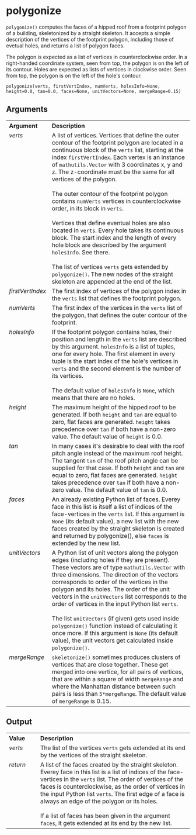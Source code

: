 # polygonize

`polygonize()` computes the faces of a hipped roof from  a footprint polygon of a building, skeletonized by a straight skeleton. It accepts a simple description of the vertices of the footprint polygon, including those of evetual holes, and returns a list of polygon faces.

The polygon is expected as a list of vertices in counterclockwise order. In a right-handed coordinate system, seen from top, the polygon is on the left of its contour. Holes are expected as lists of vertices in clockwise order. Seen from top, the polygon is on the left of the hole's contour.

```
polygonize(verts, firstVertIndex, numVerts, holesInfo=None, height=0.0, tan=0.0, faces=None, unitVectors=None, mergeRange=0.15)
```
## Arguments
<table width=100% border="0">
  <tr>
    <th align="left" width=17%>Argument</th>
    <th align="left">Description</th>
  </tr>
  <tr>
    <td valign="top"><i>verts</td>
    <td>
        A list of vertices. Vertices that define the outer contour of the footprint polygon are located in a continuous block of the <code>verts</code> list, starting at the index <code>firstVertIndex</code>. Each vertex is an instance of <code>mathutils.Vector</code> with 3 coordinates x, y and z. The z-coordinate must be the same for all vertices of the polygon.<br><br>
        The outer contour of the footprint polygon contains <code>numVerts</code> vertices in counterclockwise order, in its block in <code>verts</code>.<br><br>
        Vertices that define eventual holes are also located in <code>verts</code>. Every hole takes its continuous block. The start index and the length of every hole block are described by the argument <code>holesInfo</code>. See there.<br><br>
        The list of vertices <code>verts</code> gets extended by <code>polygonize()</code>. The new nodes of the straight skeleton are appended at the end of the list.
    </td>
  </tr>
  
  <tr>
    <td valign="top"><i>firstVertIndex</td>
    <td>
        The first index of vertices of the polygon index in the <code>verts</code> list that defines the footprint polygon.
    </td>
  </tr>
  
  <tr>
    <td valign="top"><i>numVerts</td>
    <td>
        The first index of the vertices in the <code>verts</code> list of the polygon, that defines the outer contour of the footprint.
    </td>
  </tr>
  
  <tr>
    <td valign="top"><i>holesInfo</td>
    <td>
        If the footprint polygon contains holes, their position and length in the <code>verts</code> list are described by this argument. <code>holesInfo</code> is a list of tuples, one for every hole. The first element in every tuple is the start index of the hole's vertices in <code>verts</code> and the second element is the number of its vertices.<br><br>
        The default value of <code>holesInfo</code> is <code>None</code>, which means that there are no holes.
    </td>
  </tr>
  
  <tr>
    <td valign="top"><i>height</td>
    <td>
        The maximum height of the hipped roof to be generated. If both <code>height</code> and <code>tan</code> are equal to zero, flat faces are generated. <code>height</code> takes precedence over <code>tan</code> if both have a non-zero value. The default value of <code>height</code> is 0.0.
    </td>
  </tr>
  
  <tr>
    <td valign="top"><i>tan</td>
    <td>
        In many cases it's desirable to deal with the roof pitch angle instead of the maximum roof height. The tangent <code>tan</code> of the roof pitch angle can be supplied for that case. If both <code>height</code> and <code>tan</code> are equal to zero, flat faces are generated. <code>height</code> takes precedence over <code>tan</code> if both have a non-zero value. The default value of <code>tan</code> is 0.0.
    </td>
  </tr>
  
  <tr>
    <td valign="top"><i>faces</td>
    <td>
        An already existing Python list of faces. Everey face in this list is itself a list of indices of the face-vertices in the <code>verts</code> list. If this argument is <code>None</code> (its default value), a new list with the new faces created by the straight skeleton is created and returned by polygonize(), else <code>faces</code> is extended by the new list.
    </td>
  </tr>
  
  <tr>
    <td valign="top"><i>unitVectors</td>
    <td>
        A Python list of unit vectors along the polygon edges (including holes if they are present). These vectors are of type <code>mathutils.Vector</code> with three dimensions. The direction of the vectors corresponds to order of the vertices in the polygon and its holes. The order of the unit vectors in the <code>unitVectors</code> list corresponds to the order of vertices in the input Python list <code>verts</code>.<br><br>
        The list <code>unitVectors</code> (if given) gets used inside <code>polygonize()</code> function instead of calculating it once more. If this argument is <code>None</code> (its default value), the unit vectors get calculated inside <code>polygonize()</code>.
    </td>
  </tr>
  
  <tr>
    <td valign="top"><i>mergeRange</td>
    <td>
        <code>skeletonize()</code> sometimes produces clusters of vertices that are close together. These get merged into one vertice, for all pairs of vertices, that are within a square of width <code>mergeRange</code> and where the Manhattan distance between such pairs is less than <code>5*mergeRange</code>. The default value of <code>mergeRange</code> is 0.15.
    </td>
  </tr>
</table> 

## Output
<table width=100% border="0">
  <tr>
    <th align="left" width=17%>Value</th>
    <th align="left">Description</th>
  </tr>

  <tr>
    <td valign="top"><i>verts</td>
    <td>
        The list of the vertices <code>verts</code> gets extended at its end by the vertices of the straight skeleton.
    </td>
  </tr>
  
  <tr>
    <td valign="top"><i>return</td>
    <td>
        A list of the faces created by the straight skeleton. Everey face in this list is a list of indices of the face-vertices in the <code>verts</code> list. The order of vertices of the faces is counterclockwise, as the order of vertices in the input Python list <code>verts</code>. The first edge of a face is always an edge of the polygon or its holes.<br><br>
        If a list of faces has been given in the argument <code>faces</code>, it gets extended at 
        its end by the new list.
    </td>
  </tr>
</table> 
